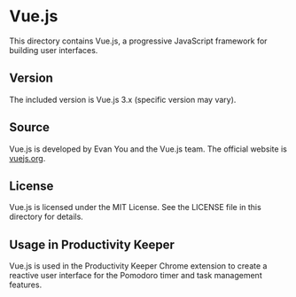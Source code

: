 # Vue.js

This directory contains Vue.js, a progressive JavaScript framework for building user interfaces.

## Version
The included version is Vue.js 3.x (specific version may vary).

## Source
Vue.js is developed by Evan You and the Vue.js team. The official website is [vuejs.org](https://vuejs.org/).

## License
Vue.js is licensed under the MIT License. See the LICENSE file in this directory for details.

## Usage in Productivity Keeper
Vue.js is used in the Productivity Keeper Chrome extension to create a reactive user interface for the Pomodoro timer and task management features. 